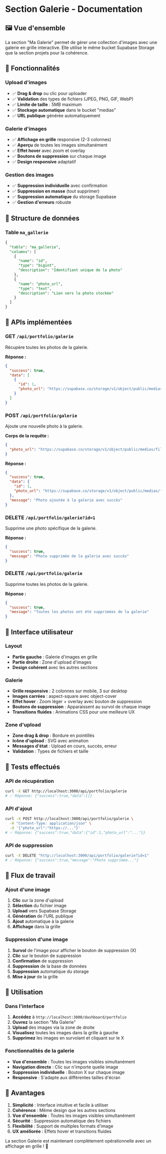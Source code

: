# Section Galerie - Documentation

## 🖼️ Vue d'ensemble

La section "Ma Galerie" permet de gérer une collection d'images avec une galerie en grille interactive. Elle utilise le même bucket Supabase Storage que la section projets pour la cohérence.

## 🚀 Fonctionnalités

### **Upload d'images**
- ✅ **Drag & drop** ou clic pour uploader
- ✅ **Validation** des types de fichiers (JPEG, PNG, GIF, WebP)
- ✅ **Limite de taille** : 5MB maximum
- ✅ **Stockage automatique** dans le bucket "medias"
- ✅ **URL publique** générée automatiquement

### **Galerie d'images**
- ✅ **Affichage en grille** responsive (2-3 colonnes)
- ✅ **Aperçu** de toutes les images simultanément
- ✅ **Effet hover** avec zoom et overlay
- ✅ **Boutons de suppression** sur chaque image
- ✅ **Design responsive** adaptatif

### **Gestion des images**
- ✅ **Suppression individuelle** avec confirmation
- ✅ **Suppression en masse** (tout supprimer)
- ✅ **Suppression automatique** du storage Supabase
- ✅ **Gestion d'erreurs** robuste

## 🔧 Structure de données

### **Table `ma_gallerie`**
```sql
{
  "table": "ma_gallerie",
  "columns": [
    {
      "name": "id",
      "type": "bigint",
      "description": "Identifiant unique de la photo"
    },
    {
      "name": "photo_url",
      "type": "text", 
      "description": "Lien vers la photo stockée"
    }
  ]
}
```

## 📁 APIs implémentées

### **GET `/api/portfolio/galerie`**
Récupère toutes les photos de la galerie.

**Réponse :**
```json
{
  "success": true,
  "data": [
    {
      "id": 1,
      "photo_url": "https://supabase.co/storage/v1/object/public/medias/filename.jpg"
    }
  ]
}
```

### **POST `/api/portfolio/galerie`**
Ajoute une nouvelle photo à la galerie.

**Corps de la requête :**
```json
{
  "photo_url": "https://supabase.co/storage/v1/object/public/medias/filename.jpg"
}
```

**Réponse :**
```json
{
  "success": true,
  "data": {
    "id": 1,
    "photo_url": "https://supabase.co/storage/v1/object/public/medias/filename.jpg"
  },
  "message": "Photo ajoutée à la galerie avec succès"
}
```

### **DELETE `/api/portfolio/galerie?id=1`**
Supprime une photo spécifique de la galerie.

**Réponse :**
```json
{
  "success": true,
  "message": "Photo supprimée de la galerie avec succès"
}
```

### **DELETE `/api/portfolio/galerie`**
Supprime toutes les photos de la galerie.

**Réponse :**
```json
{
  "success": true,
  "message": "Toutes les photos ont été supprimées de la galerie"
}
```

## 🎨 Interface utilisateur

### **Layout**
- **Partie gauche** : Galerie d'images en grille
- **Partie droite** : Zone d'upload d'images
- **Design cohérent** avec les autres sections

### **Galerie**
- **Grille responsive** : 2 colonnes sur mobile, 3 sur desktop
- **Images carrées** : aspect-square avec object-cover
- **Effet hover** : Zoom léger + overlay avec bouton de suppression
- **Boutons de suppression** : Apparaissent au survol de chaque image
- **Transitions fluides** : Animations CSS pour une meilleure UX

### **Zone d'upload**
- **Zone drag & drop** : Bordure en pointillés
- **Icône d'upload** : SVG avec animation
- **Messages d'état** : Upload en cours, succès, erreur
- **Validation** : Types de fichiers et taille

## 🧪 Tests effectués

### **API de récupération**
```bash
curl -X GET http://localhost:3000/api/portfolio/galerie
# ✅ Réponse: {"success":true,"data":[]}
```

### **API d'ajout**
```bash
curl -X POST http://localhost:3000/api/portfolio/galerie \
  -H "Content-Type: application/json" \
  -d '{"photo_url":"https://..."}'
# ✅ Réponse: {"success":true,"data":{"id":1,"photo_url":"..."}}
```

### **API de suppression**
```bash
curl -X DELETE "http://localhost:3000/api/portfolio/galerie?id=1"
# ✅ Réponse: {"success":true,"message":"Photo supprimée..."}
```

## 🔄 Flux de travail

### **Ajout d'une image**
1. **Clic** sur la zone d'upload
2. **Sélection** du fichier image
3. **Upload** vers Supabase Storage
4. **Génération** de l'URL publique
5. **Ajout** automatique à la galerie
6. **Affichage** dans la grille

### **Suppression d'une image**
1. **Survol** de l'image pour afficher le bouton de suppression (X)
2. **Clic** sur le bouton de suppression
3. **Confirmation** de suppression
4. **Suppression** de la base de données
5. **Suppression** automatique du storage
6. **Mise à jour** de la grille

## 🎯 Utilisation

### **Dans l'interface**
1. **Accédez** à `http://localhost:3000/dashboard/portfolio`
2. **Ouvrez** la section "Ma Galerie"
3. **Upload** des images via la zone de droite
4. **Visualisez** toutes les images dans la grille à gauche
5. **Supprimez** les images en survolant et cliquant sur le X

### **Fonctionnalités de la galerie**
- **Vue d'ensemble** : Toutes les images visibles simultanément
- **Navigation directe** : Clic sur n'importe quelle image
- **Suppression individuelle** : Bouton X sur chaque image
- **Responsive** : S'adapte aux différentes tailles d'écran

## 📝 Avantages

1. **Simplicité** : Interface intuitive et facile à utiliser
2. **Cohérence** : Même design que les autres sections
3. **Vue d'ensemble** : Toutes les images visibles simultanément
4. **Sécurité** : Suppression automatique des fichiers
5. **Flexibilité** : Support de multiples formats d'image
6. **UX améliorée** : Effets hover et transitions fluides

La section Galerie est maintenant complètement opérationnelle avec un affichage en grille ! 🎉
